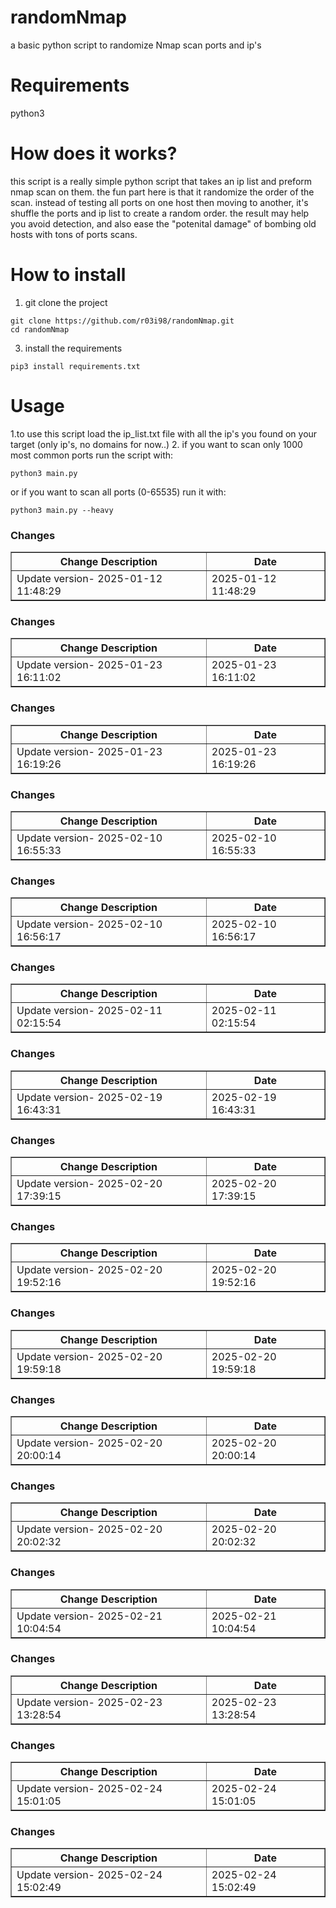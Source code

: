 # randomNmap
a basic python script to randomize Nmap scan ports and ip's

# Requirements
python3

# How does it works?
this script is a really simple python script that takes an ip list and preform nmap scan on them.
the fun part here is that it randomize the order of the scan.
instead of testing all ports on one host then moving to another, it's shuffle the ports and ip list to create a random order.
the result may help you avoid detection, and also ease the "potenital damage" of bombing old hosts with tons of ports scans.

# How to install
1. git clone the project
```
git clone https://github.com/r03i98/randomNmap.git
cd randomNmap
```
3. install the requirements
```
pip3 install requirements.txt
```



# Usage
1.to use this script load the ip_list.txt file with all the ip's you found on your target (only ip's, no domains for now..)
2. if you want to scan only 1000 most common ports run the script with:
```
python3 main.py
```
or if you want to scan all ports (0-65535) run it with:
```
python3 main.py --heavy
```
<h3>Changes</h3>
<table border="1">
<tr><th>Change Description</th><th>Date</th></tr>
<tr><td style='color: #35;'>Update version- 2025-01-12 11:48:29</td><td>2025-01-12 11:48:29</td></tr>
</table>
<h3>Changes</h3>
<table border="1">
<tr><th>Change Description</th><th>Date</th></tr>
<tr><td style='color: #34;'>Update version- 2025-01-23 16:11:02</td><td>2025-01-23 16:11:02</td></tr>
</table>
<h3>Changes</h3>
<table border="1">
<tr><th>Change Description</th><th>Date</th></tr>
<tr><td style='color: #35;'>Update version- 2025-01-23 16:19:26</td><td>2025-01-23 16:19:26</td></tr>
</table>
<h3>Changes</h3>
<table border="1">
<tr><th>Change Description</th><th>Date</th></tr>
<tr><td style='color: #32;'>Update version- 2025-02-10 16:55:33</td><td>2025-02-10 16:55:33</td></tr>
</table>
<h3>Changes</h3>
<table border="1">
<tr><th>Change Description</th><th>Date</th></tr>
<tr><td style='color: #32;'>Update version- 2025-02-10 16:56:17</td><td>2025-02-10 16:56:17</td></tr>
</table>
<h3>Changes</h3>
<table border="1">
<tr><th>Change Description</th><th>Date</th></tr>
<tr><td style='color: #33;'>Update version- 2025-02-11 02:15:54</td><td>2025-02-11 02:15:54</td></tr>
</table>
<h3>Changes</h3>
<table border="1">
<tr><th>Change Description</th><th>Date</th></tr>
<tr><td style='color: #36;'>Update version- 2025-02-19 16:43:31</td><td>2025-02-19 16:43:31</td></tr>
</table>
<h3>Changes</h3>
<table border="1">
<tr><th>Change Description</th><th>Date</th></tr>
<tr><td style='color: #35;'>Update version- 2025-02-20 17:39:15</td><td>2025-02-20 17:39:15</td></tr>
</table>
<h3>Changes</h3>
<table border="1">
<tr><th>Change Description</th><th>Date</th></tr>
<tr><td style='color: #32;'>Update version- 2025-02-20 19:52:16</td><td>2025-02-20 19:52:16</td></tr>
</table>
<h3>Changes</h3>
<table border="1">
<tr><th>Change Description</th><th>Date</th></tr>
<tr><td style='color: #36;'>Update version- 2025-02-20 19:59:18</td><td>2025-02-20 19:59:18</td></tr>
</table>
<h3>Changes</h3>
<table border="1">
<tr><th>Change Description</th><th>Date</th></tr>
<tr><td style='color: #31;'>Update version- 2025-02-20 20:00:14</td><td>2025-02-20 20:00:14</td></tr>
</table>
<h3>Changes</h3>
<table border="1">
<tr><th>Change Description</th><th>Date</th></tr>
<tr><td style='color: #33;'>Update version- 2025-02-20 20:02:32</td><td>2025-02-20 20:02:32</td></tr>
</table>
<h3>Changes</h3>
<table border="1">
<tr><th>Change Description</th><th>Date</th></tr>
<tr><td style='color: #33;'>Update version- 2025-02-21 10:04:54</td><td>2025-02-21 10:04:54</td></tr>
</table>
<h3>Changes</h3>
<table border="1">
<tr><th>Change Description</th><th>Date</th></tr>
<tr><td style='color: #33;'>Update version- 2025-02-23 13:28:54</td><td>2025-02-23 13:28:54</td></tr>
</table>
<h3>Changes</h3>
<table border="1">
<tr><th>Change Description</th><th>Date</th></tr>
<tr><td style='color: #33;'>Update version- 2025-02-24 15:01:05</td><td>2025-02-24 15:01:05</td></tr>
</table>
<h3>Changes</h3>
<table border="1">
<tr><th>Change Description</th><th>Date</th></tr>
<tr><td style='color: #32;'>Update version- 2025-02-24 15:02:49</td><td>2025-02-24 15:02:49</td></tr>
</table>
